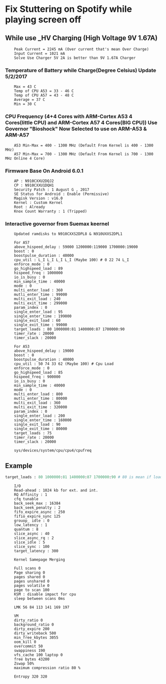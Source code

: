 ﻿# Fix Stuttering on Spotify while playing screen off 

## While use _**HV Charging** (High Voltage 9V 1.67A) 
```
	Peak Current = 2245 mA (Over current that's mean Over Charge) 
	Input Current = 1021 mA
	Solve Use Charger 5V 2A is better than 9V 1.67A Charger
```

### Temperature of Battery while Charge(Degree Celsius) Update 5/2/2017
```
	Max = 43 C 
	Temp of CPU A53 = 33 - 46 C 
	Temp of CPU A57 = 43 - 48 C
	Average = 37 C
	Min = 30 C
```

### CPU Frequency (4+4 Cores with **ARM-Cortex A53 4 Cores**(little CPU) and **ARM-Cortex A57 4 Cores**(BIG CPU)) Use Governor **"Bioshock"** Now Selected to use on ARM-A53 & ARM-A57  
		A53 Min-Max = 400 - 1300 MHz (Default From Kernel is 400 - 1300 MHz)
		A57 Min-Max = 700 - 1300 MHz (Default From Kernel is 700 - 1300 MHz Online 4 Core)

### Firmware Base On Android 6.0.1 
```
	AP : N910CXXU2DQJ2
	CP : N910CXXU1DQH1
	Security Patch : 1 August G , 2017
	SE Status for Android : Enable (Permissive)
	Magisk Version : v16.0
	Kernel : Custom Kernel 
	Root : Already
	Knox Count Warranty : 1 (Tripped)
```

### Interactive governor from Suemax keernel 

```
	Updated ramdisks to N910CXXS2DPL8 & N910UXXS2DPL1

	For A57
	above_hispeed_delay : 59000 1200000:119000 1700000:19000
	boost : 0
	boostpulse_duration : 40000
	cpu_util : L_I L_I L_I L_I (Maybe 100) # 0 22 74 L_I
	enforce_mode : 0
	go_highspeed_load : 89
	hispeed_freq : 1000000
	io_is_busy : 0 
	min_sample_time : 40000
	mode : 0
	multi_enter_load : 360
	mutli_enter_time : 99000
	multi_exit_load : 240
	multi_exit_time : 299000
	param_index : 0 
	single_enter_load : 95
	single_enter_time : 199000
	single_exit_load : 60
	single_exit_time : 99000
	target_loads : 80 1000000:81 1400000:87 1700000:90  
	timer_rate : 20000
	timer_slack : 20000

	For A53
	above_hispeed_delay : 19000
	boost : 0
	boostpulse_duration : 40000
	cpu_util : 50 74 33 62 (Maybe 100) # Cpu Load
	enforce_mode : 0
	go_highspeed_load : 85
	hispeed_freq : 900000
	io_is_busy : 0 
	min_sample_time : 40000
	mode : 0
	multi_enter_load : 800
	mutli_enter_time : 80000
	multi_exit_load : 360
	multi_exit_time : 320000
	param_index : 0 
	single_enter_load : 200
	single_enter_time : 160000
	single_exit_load : 90
	single_exit_time : 80000
	target_loads : 75
	timer_rate : 20000
	timer_slack : 20000

	sys/devices/system/cpu/cpu4/cpufreq
```

## Example
```python
target_loads : 80 1000000:81 1400000:87 1700000:90 # 80 is mean if load below 80 % will run with 1 GHz if Load reach 81% Cpu will run Between 1.4 GHz - 1.7 GHz if more than 90% will rise to ~1.7 GHz

```



```
	I/O
	Read-ahead : 1024 kb for ext. and int.
	RQ Affinity : 1
	cfq tunable 
	back_seek_max : 16384
	back_seek_penalty : 2
	fifo_expire_async : 250
	fifio_expire_sync 125
	grouop_ idle : 0
	low_latency : 1
	quantum : 8
	slice_async : 40
	slice_async_rq : 2
	slice_idle : 5
	slice_sync : 100
	target_latency : 300
```

```
	Kernel Samepage Merging

	Full scans 0
	Page sharing 0 
	pages shared 0 
	pages unshared 0 
	pages volatile 0 
	page to scan 100
	KSM : disable impact for cpu
	sleep between scans 0ms
```

```
	LMK 56 84 113 141 169 197
```

```
	VM
	dirty_ratio 0 
	background_ratio 0 
	dirty_expire 200 
	dirty_writeback 500 
	min_free_kbytes 3055 
	oom_kill 0 
	overcommit 50 
	swappiness 190 
	vfs_cache 100 laptop 0 
	free bytes 43200  
	Zswap 50%
	maximum compression ratio 80 %
```

```
	Entropy 320 320
```
